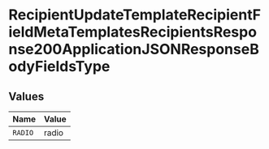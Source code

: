 # RecipientUpdateTemplateRecipientFieldMetaTemplatesRecipientsResponse200ApplicationJSONResponseBodyFieldsType


## Values

| Name    | Value   |
| ------- | ------- |
| `RADIO` | radio   |